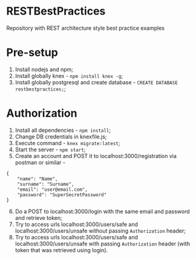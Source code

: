 # RESTBestPractices
Repository with REST architecture style best practice examples

# Pre-setup
1) Install nodejs and npm;
2) Install globally knex - ``npm install knex -g``;
3) Install globally postgresql and create database - ``CREATE DATABASE restbestpractices;``;

# Authorization
1) Install all dependencies - ``npm install``;
2) Change DB credentials in knexfile.js;
3) Execute command - ``knex migrate:latest``;
4) Start the server - ``npm start``;
5) Create an account and POST it to localhost:3000/registration via postman or similar -
```
{
	"name": "Name",
	"surname": "Surname",
	"email": "user@email.com",
	"password": "SuperSecretPassword"
}
```
6) Do a POST to localhost:3000/login with the same email and password and retrieve token;
7) Try to access urls localhost:3000/users/safe and localhost:3000/users/unsafe without passing ``Authorization`` header;
8) Try to access urls localhost:3000/users/safe and localhost:3000/users/unsafe with passing ``Authorization`` header (with token that was retrieved using login).
